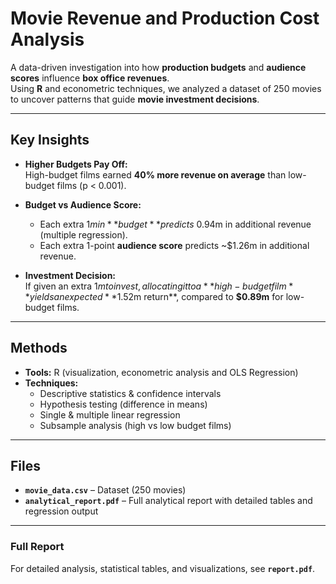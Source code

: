 # Movie Revenue and Production Cost Analysis

A data-driven investigation into how **production budgets** and **audience scores** influence **box office revenues**.  
Using **R** and econometric techniques, we analyzed a dataset of 250 movies to uncover patterns that guide **movie investment decisions**.

---

## Key Insights

- **Higher Budgets Pay Off:**  
  High-budget films earned **40% more revenue on average** than low-budget films (p < 0.001).  

- **Budget vs Audience Score:**  
  - Each extra $1m in **budget** predicts ~$0.94m in additional revenue (multiple regression).  
  - Each extra 1-point **audience score** predicts ~$1.26m in additional revenue.  

- **Investment Decision:**  
  If given an extra $1m to invest, allocating it to a **high-budget film** yields an expected **$1.52m return**, compared to **$0.89m** for low-budget films.

---

## Methods

- **Tools:** R (visualization, econometric analysis and OLS Regression)  
- **Techniques:**  
  - Descriptive statistics & confidence intervals  
  - Hypothesis testing (difference in means)  
  - Single & multiple linear regression  
  - Subsample analysis (high vs low budget films)

---

## Files

- **`movie_data.csv`** – Dataset (250 movies)  
- **`analytical_report.pdf`** – Full analytical report with detailed tables and regression output

---

### Full Report
For detailed analysis, statistical tables, and visualizations, see **`report.pdf`**.

